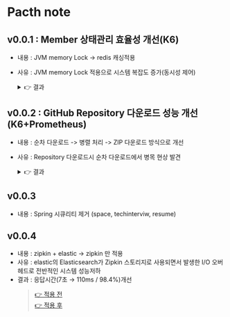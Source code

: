 # Pacth note
## v0.0.1 : Member 상태관리 효율성 개선(K6)
- 내용 : JVM memory Lock -> redis 캐싱적용 
- 사유 : JVM memory Lock 적용으로 시스템 복잡도 증가(동시성 제어)

  <details>
  <summary> 👉 결과</summary>
  
  ### 테스트 내용
  JVM 내부 메모리 락 -> Redis 락으로 변경

  ### 테스트 요약
  - **처리량 크게 개선:** Request Rate가 15.9/s에서 37.7/s로 137% 증가하여 시스템의 처리 능력이 크게 향상됨
  - **대시보드 응답성 개선:** 대시보드에서 보이는 HTTP Request Duration이 1s에서 177ms로 82% 개선됨
  - **혼재된 지연 시간:** 평균 응답시간은 개선되었지만, 일부 고백분위수(p90, p95)에서는 지연이 증가함
  - **네트워크 효율성:** 데이터 수신/송신 속도가 모두 증가하여 전반적인 네트워크 활용도가 개선됨
  - **시스템 안정성:** 두 테스트 모두 동일한 실패율(1/s)을 유지하여 안정성은 변화 없음
  - **성능 트레이드오프:** 높은 처리량을 달성했지만 일부 극단적인 케이스에서는 지연시간이 증가하는 트레이드오프 발생

  ### 주요 메트릭 비교
  | 메트릭 | 통계 | memory lock | redis | 변화 |
  |--------|------|----------|----------|------|
  | HTTP Request Duration | 평균 | 1s | 177ms | 🔥 82% 개선 |
  | Request Rate | - | 15.9/s | 37.7/s | 🔥 137% 증가 |
  | Iteration Rate | - | 5.5/s | 10.1/s | 84% 증가 |
  | Data Transfer | - | 29.7 kB/s | 54.3 kB/s | 83% 증가 |

  <!-- ### 상세 메트릭 분석
  | 메트릭 | 통계 | memory lock | redis | 변화 |
  |--------|------|----------|----------|------|
  | http_req_blocked | 평균 | 58µs | 38µs | 34% 개선 |
  | http_req_duration | 평균 | 1s | 2s | 100% 증가 |
  | | 중간값 | 250ms | 191ms | 24% 개선 |
  | | p90 | 3s | 6s | 100% 증가 |
  | | p95 | 9s | 9s | 동일 |
  | http_req_receiving | 평균 | 71ms | 124ms | 75% 증가 |
  | iteration_duration | 평균 | 7s | 9s | 29% 증가 |
  | refresh_token_latency | 평균 | 1.56k/s | 2.01k/s | 29% 증가 | -->


  ### 배포 결과
  | 구분                | 개선 전   | 개선 후  | 개선율         |
  |---------------------|----------|---------|----------------|
  | 전체 응답시간       | 843ms    | 61ms    | 🔥 92.8% 단축  |
  | Gateway 처리시간    | 840ms    | 60ms    | 92.9% 단축     |
  | Member 서비스       | 18ms     | 4ms     | 77.8% 단축     |
  | Gateway→Member 호출 | 25ms     | 5.7ms   | 77.2% 단축     |


  ### [👉 상세 결과 보기](./api_gateway/result.md)
  </details>

## v0.0.2 : GitHub Repository 다운로드 성능 개선(K6+Prometheus)
- 내용 : 순차 다운로드 -> 병렬 처리 -> ZIP 다운로드 방식으로 개선
- 사유 : Repository 다운로드시 순차 다운로드에서 병목 현상 발견
  <details>
  <summary> 👉 결과</summary>

  ### 테스트 내용
  순차 다운로드 -> 병렬 처리 -> ZIP 다운로드 방식으로 개선

  ### 테스트 요약
  - **처리량 대폭 개선:** Request Rate가 96회/분에서 614회/분으로 539.6% 증가
  - **응답시간 단축:** 전체 응답시간이 27.9초에서 7.3초로 73.8% 단축
  - **에러율 감소:** 에러율이 9.9%에서 0%로 완전히 제거
  - **API 호출 효율화:** 파일당 1회 API 호출에서 전체 파일에 대해 1회 API 호출로 99% 감소
  - **시스템 안정성:** 병렬 처리와 ZIP 다운로드 방식 모두 안정적인 성능 유지

  ### 주요 메트릭 비교
  | 메트릭 | 개선전 (순차) | 개선1 (병렬) | 개선2 (ZIP) | 최종 개선율 |
  |--------|--------------|-------------|-------------|------------|
  | 전체 응답시간 | 27.9s | 15.2s | 7.3s | 🔥 73.8% 단축 |
  | 처리량 | 96회/분 | 235회/분 | 614회/분 | 🔥 539.6% 증가 |
  | API 호출 횟수 | 100회 | 100회 | 1회 | 99% 감소 |
  | 에러율 | 9.9% | 5.2% | 0% | 100% 감소 |

  ### [👉 상세 결과 보기](./resum_repo_down/result.md)
  </details>

## v0.0.3
- 내용 : Spring 시큐리티 제거 (space, techinterviw, resume)

## v0.0.4
- 내용 : zipkin + elastic -> zipkin 만 적용
- 사유 : elastic의 Elasticsearch가 Zipkin 스토리지로 사용되면서 발생한 I/O 오버헤드로 전반적인 시스템 성능저하
- 결과 : 응답시간(7초 → 110ms / 98.4%)개선
  > [👉 적용 전](./pacth_note/v0.0.4/zipkin+elastic.json)</br>
  > [👉 적용 후](./pacth_note/v0.0.4/zipkin.json)</br>
